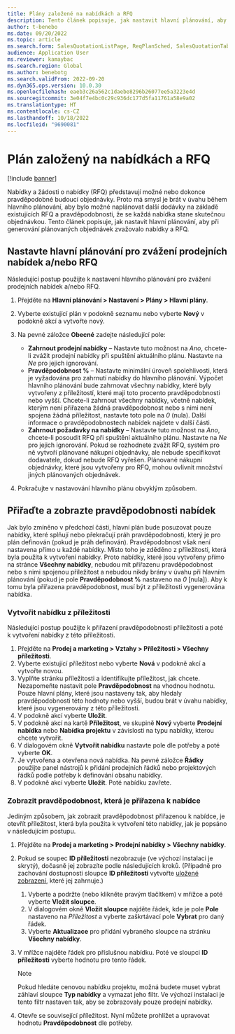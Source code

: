 ```yaml
---
title: Plány založené na nabídkách a RFQ
description: Tento článek popisuje, jak nastavit hlavní plánování, aby při generování plánovaných objednávek zvažovalo nabídky a požadavky na nabídku (RFQ).
author: t-benebo
ms.date: 09/20/2022
ms.topic: article
ms.search.form: SalesQuotationListPage, ReqPlanSched, SalesQuotationTable, smmOpportunityTable
audience: Application User
ms.reviewer: kamaybac
ms.search.region: Global
ms.author: benebotg
ms.search.validFrom: 2022-09-20
ms.dyn365.ops.version: 10.0.30
ms.openlocfilehash: eaeb3c26a562c1daebe8296b26077ee5a3223e4d
ms.sourcegitcommit: 3e04f7e4bc0c29c936dc177d5fa11761a58e9a02
ms.translationtype: HT
ms.contentlocale: cs-CZ
ms.lasthandoff: 10/18/2022
ms.locfileid: "9690081"
---
```

# <a name="plan-based-on-quotations-and-rfqs"></a>Plán založený na nabídkách a RFQ

[!include [banner](../../includes/banner.md)]

Nabídky a žádosti o nabídky (RFQ) představují možné nebo dokonce pravděpodobné budoucí objednávky. Proto má smysl je brát v úvahu během hlavního plánování, aby bylo možné naplánovat další dodávky na základě existujících RFQ a pravděpodobnosti, že se každá nabídka stane skutečnou objednávkou. Tento článek popisuje, jak nastavit hlavní plánování, aby při generování plánovaných objednávek zvažovalo nabídky a RFQ.

## <a name="set-up-master-planning-to-consider-sales-quotations-andor-rfqs"></a>Nastavte hlavní plánování pro zvážení prodejních nabídek a/nebo RFQ

Následující postup použijte k nastavení hlavního plánování pro zvážení prodejních nabídek a/nebo RFQ.

1. Přejděte na **Hlavní plánování \> Nastavení \> Plány \> Hlavní plány**.
1. Vyberte existující plán v podokně seznamu nebo vyberte **Nový** v podokně akcí a vytvořte nový.
1. Na pevné záložce **Obecné** zadejte následující pole:

    - **Zahrnout prodejní nabídky** – Nastavte tuto možnost na *Ano*, chcete-li zvážit prodejní nabídky při spuštění aktuálního plánu. Nastavte na *Ne* pro jejich ignorování.
    - **Pravděpodobnost %** – Nastavte minimální úroveň spolehlivosti, která je vyžadována pro zahrnutí nabídky do hlavního plánování. Výpočet hlavního plánování bude zahrnovat všechny nabídky, které byly vytvořeny z příležitostí, které mají toto procento pravděpodobnosti nebo vyšší. Chcete-li zahrnout všechny nabídky, včetně nabídek, kterým není přiřazena žádná pravděpodobnost nebo s nimi není spojena žádná příležitost, nastavte toto pole na *0* (nula). Další informace o pravděpodobnostech nabídek najdete v další části.
    - **Zahrnout požadavky na nabídky** – Nastavte tuto možnost na *Ano*, chcete-li posoudit RFQ při spuštění aktuálního plánu. Nastavte na *Ne* pro jejich ignorování. Pokud se rozhodnete zvážit RFQ, systém pro ně vytvoří plánované nákupní objednávky, ale nebude specifikovat dodavatele, dokud nebude RFQ vyřešen. Plánované nákupní objednávky, které jsou vytvořeny pro RFQ, mohou ovlivnit množství jiných plánovaných objednávek.

1. Pokračujte v nastavování hlavního plánu obvyklým způsobem.

## <a name="assign-and-view-probabilities-for-quotations"></a>Přiřaďte a zobrazte pravděpodobnosti nabídek

Jak bylo zmíněno v předchozí části, hlavní plán bude posuzovat pouze nabídky, které splňují nebo překračují práh pravděpodobnosti, který je pro plán definován (pokud je práh definován). Pravděpodobnost však není nastavena přímo u každé nabídky. Místo toho je zděděno z příležitosti, která byla použita k vytvoření nabídky. Proto nabídky, které jsou vytvořeny přímo na stránce **Všechny nabídky**, nebudou mít přiřazenu pravděpodobnost nebo s nimi spojenou příležitost a nebudou nikdy brány v úvahu při hlavním plánování (pokud je pole **Pravděpodobnost %** nastaveno na *0* \[nula\]). Aby k tomu byla přiřazena pravděpodobnost, musí být z příležitosti vygenerována nabídka.

### <a name="create-a-quotation-from-an-opportunity"></a>Vytvořit nabídku z příležitosti

Následující postup použijte k přiřazení pravděpodobnosti příležitosti a poté k vytvoření nabídky z této příležitosti.

1. Přejděte na **Prodej a marketing \> Vztahy \> Příležitosti \> Všechny příležitosti**.
1. Vyberte existující příležitost nebo vyberte **Nová** v podokně akcí a vytvořte novou.
1. Vyplňte stránku příležitosti a identifikujte příležitost, jak chcete. Nezapomeňte nastavit pole **Pravděpodobnost** na vhodnou hodnotu. Pouze hlavní plány, které jsou nastaveny tak, aby hledaly pravděpodobnosti této hodnoty nebo vyšší, budou brát v úvahu nabídky, které jsou vygenerovány z této příležitosti.
1. V podokně akcí vyberte **Uložit**.
1. V podokně akcí na kartě **Příležitost**, ve skupině **Nový** vyberte **Prodejní nabídka** nebo **Nabídka projektu** v závislosti na typu nabídky, kterou chcete vytvořit.
1. V dialogovém okně **Vytvořit nabídku** nastavte pole dle potřeby a poté vyberte **OK**.
1. Je vytvořena a otevřena nová nabídka. Na pevné záložce **Řádky** použijte panel nástrojů k přidání prodejních řádků nebo projektových řádků podle potřeby k definování obsahu nabídky.
1. V podokně akcí vyberte **Uložit**. Poté nabídku zavřete.

### <a name="view-the-probability-that-is-assigned-to-a-quotation"></a>Zobrazit pravděpodobnost, která je přiřazena k nabídce

Jediným způsobem, jak zobrazit pravděpodobnost přiřazenou k nabídce, je otevřít příležitost, která byla použita k vytvoření této nabídky, jak je popsáno v následujícím postupu.

1. Přejděte na **Prodej a marketing \> Prodejní nabídky \> Všechny nabídky**.
1. Pokud se soupec **ID příležitosti** nezobrazuje (ve výchozí instalaci je skrytý), dočasně jej zobrazíte podle následujících kroků. (Případně pro zachování dostupnosti sloupce **ID příležitosti** vytvořte [uložené zobrazení](../../../fin-ops-core/fin-ops/get-started/saved-views.md?toc=/dynamics365/supply-chain/toc.json), které jej zahrnuje.)

    1. Vyberte a podržte (nebo klikněte pravým tlačítkem) v mřížce a poté vyberte **Vložit sloupce**.
    1. V dialogovém okně **Vložit sloupce** najděte řádek, kde je pole **Pole** nastaveno na *Příležitost* a vyberte zaškrtávací pole **Vybrat** pro daný řádek.
    1. Vyberte **Aktualizace** pro přidání vybraného sloupce na stránku **Všechny nabídky**.

1. V mřížce najděte řádek pro příslušnou nabídku. Poté ve sloupci **ID příležitosti** vyberte hodnotu pro tento řádek.

    > [!NOTE]
    > Pokud hledáte cenovou nabídku projektu, možná budete muset vybrat záhlaví sloupce **Typ nabídky** a vymazat jeho filtr. Ve výchozí instalaci je tento filtr nastaven tak, aby se zobrazovaly pouze prodejní nabídky.

1. Otevře se související příležitost. Nyní můžete prohlížet a upravovat hodnotu **Pravděpodobnost** dle potřeby.
